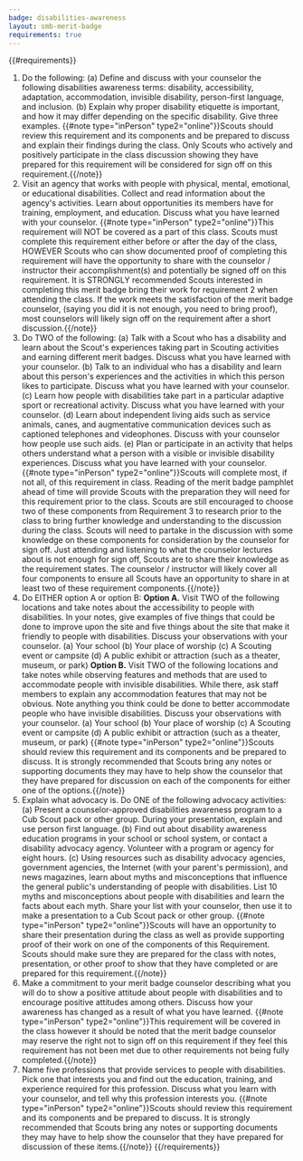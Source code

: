 ```yaml
---
badge: disabilities-awareness
layout: smb-merit-badge
requirements: true
---
```


{{#requirements}}
1. Do the following:
    (a) Define and discuss with your counselor the following disabilities awareness terms: disability, accessibility, adaptation, accommodation, invisible disability, person-first language, and inclusion.
    (b) Explain why proper disability etiquette is important, and how it may differ depending on the specific disability. Give three examples.
    {{#note type="inPerson" type2="online"}}Scouts should review this requirement and its components and be prepared to discuss and explain their findings during the class.  Only Scouts who actively and positively participate in the class discussion showing they have prepared for this requirement will be considered for sign off on this requirement.{{/note}}
2. Visit an agency that works with people with physical, mental, emotional, or educational disabilities. Collect and read information about the agency's activities. Learn about opportunities its members have for training, employment, and education. Discuss what you have learned with your counselor.
    {{#note type="inPerson" type2="online"}}This requirement will NOT be covered as a part of this class.  Scouts must complete this requirement either before or after the day of the class, HOWEVER Scouts who can show documented proof of completing this requirement will have the opportunity to share with the counselor / instructor their accomplishment(s) and potentially be signed off on this requirement.  It is STRONGLY recommended Scouts interested in completing this merit badge bring their work for requirement 2 when attending the class.  If the work meets the satisfaction of the merit badge counselor, (saying you did it is not enough, you need to bring proof), most counselors will likely sign off on the requirement after a short discussion.{{/note}}
3. Do TWO of the following:
    (a) Talk with a Scout who has a disability and learn about the Scout's experiences taking part in Scouting activities and earning different merit badges. Discuss what you have learned with your counselor.
    (b) Talk to an individual who has a disability and learn about this person's experiences and the activities in which this person likes to participate. Discuss what you have learned with your counselor.
    (c) Learn how people with disabilities take part in a particular adaptive sport or recreational activity. Discuss what you have learned with your counselor.
    (d) Learn about independent living aids such as service animals, canes, and augmentative communication devices such as captioned telephones and videophones. Discuss with your counselor how people use such aids.
    (e) Plan or participate in an activity that helps others understand what a person with a visible or invisible disability experiences. Discuss what you have learned with your counselor.
    {{#note type="inPerson" type2="online"}}Scouts will complete most, if not all, of this requirement in class.  Reading of the merit badge pamphlet ahead of time will provide Scouts with the preparation they will need for this requirement prior to the class.  Scouts are still encouraged to choose two of these components from Requirement 3 to research prior to the class to bring further knowledge and understanding to the discussion during the class.  Scouts will need to partake in the discussion with some knowledge on these components for consideration by the counselor for sign off.  Just attending and listening to what the counselor lectures about is not enough for sign off, Scouts are to share their knowledge as the requirement states.  The counselor / instructor will likely cover all four components to ensure all Scouts have an opportunity to share in at least two of these requirement components.{{/note}}
4. Do EITHER option A or option B:
    **Option A.** Visit TWO of the following locations and take notes about the accessibility to people with disabilities. In your notes, give examples of five things that could be done to improve upon the site and five things about the site that make it friendly to people with disabilities. Discuss your observations with your counselor.
    (a) Your school
    (b) Your place of worship
    (c) A Scouting event or campsite
    (d) A public exhibit or attraction (such as a theater, museum, or park)
    **Option B.** Visit TWO of the following locations and take notes while observing features and methods that are used to accommodate people with invisible disabilities. While there, ask staff members to explain any accommodation features that may not be obvious. Note anything you think could be done to better accommodate people who have invisible disabilities. Discuss your observations with your counselor.
    (a) Your school
    (b) Your place of worship
    (c) A Scouting event or campsite
    (d) A public exhibit or attraction (such as a theater, museum, or park)
    {{#note type="inPerson" type2="online"}}Scouts should review this requirement and its components and be prepared to discuss.  It is strongly recommended that Scouts bring any notes or supporting documents they may have to help show the counselor that they have prepared for discussion on each of the components for either one of the options.{{/note}}
5. Explain what advocacy is. Do ONE of the following advocacy activities:
    (a) Present a counselor-approved disabilities awareness program to a Cub Scout pack or other group. During your presentation, explain and use person first language.
    (b) Find out about disability awareness education programs in your school or school system, or contact a disability advocacy agency. Volunteer with a program or agency for eight hours.
    (c) Using resources such as disability advocacy agencies, government agencies, the Internet (with your parent's permission), and news magazines, learn about myths and misconceptions that influence the general public's understanding of people with disabilities. List 10 myths and misconceptions about people with disabilities and learn the facts about each myth. Share your list with your counselor, then use it to make a presentation to a Cub Scout pack or other group.
    {{#note type="inPerson" type2="online"}}Scouts will have an opportunity to share their presentation during the class as well as provide supporting proof of their work on one of the components of this Requirement.  Scouts should make sure they are prepared for the class with notes, presentation, or other proof to show that they have completed or are prepared for this requirement.{{/note}}
6. Make a commitment to your merit badge counselor describing what you will do to show a positive attitude about people with disabilities and to encourage positive attitudes among others. Discuss how your awareness has changed as a result of what you have learned.
    {{#note type="inPerson" type2="online"}}This requirement will be covered in the class however it should be noted that the merit badge counselor may reserve the right not to sign off on this requirement if they feel this requirement has not been met due to other requirements not being fully completed.{{/note}}
7. Name five professions that provide services to people with disabilities. Pick one that interests you and find out the education, training, and experience required for this profession. Discuss what you learn with your counselor, and tell why this profession interests you.
    {{#note type="inPerson" type2="online"}}Scouts should review this requirement and its components and be prepared to discuss.  It is strongly recommended that Scouts bring any notes or supporting documents they may have to help show the counselor that they have prepared for discussion of these items.{{/note}}
{{/requirements}}
